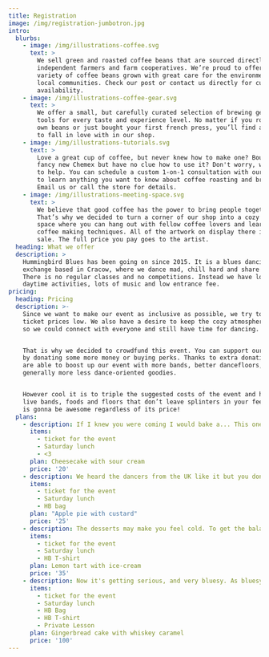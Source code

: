 ```yaml
---
title: Registration
image: /img/registration-jumbotron.jpg
intro:
  blurbs:
    - image: /img/illustrations-coffee.svg
      text: >
        We sell green and roasted coffee beans that are sourced directly from
        independent farmers and farm cooperatives. We’re proud to offer a
        variety of coffee beans grown with great care for the environment and
        local communities. Check our post or contact us directly for current
        availability.
    - image: /img/illustrations-coffee-gear.svg
      text: >
        We offer a small, but carefully curated selection of brewing gear and
        tools for every taste and experience level. No matter if you roast your
        own beans or just bought your first french press, you’ll find a gadget
        to fall in love with in our shop.
    - image: /img/illustrations-tutorials.svg
      text: >
        Love a great cup of coffee, but never knew how to make one? Bought a
        fancy new Chemex but have no clue how to use it? Don't worry, we’re here
        to help. You can schedule a custom 1-on-1 consultation with our baristas
        to learn anything you want to know about coffee roasting and brewing.
        Email us or call the store for details.
    - image: /img/illustrations-meeting-space.svg
      text: >
        We believe that good coffee has the power to bring people together.
        That’s why we decided to turn a corner of our shop into a cozy meeting
        space where you can hang out with fellow coffee lovers and learn about
        coffee making techniques. All of the artwork on display there is for
        sale. The full price you pay goes to the artist.
  heading: What we offer
  description: >
    Hummingbird Blues has been going on since 2015. It is a blues dancing
    exchange based in Cracow, where we dance mad, chill hard and share crazy.
    There is no regular classes and no competitions. Instead we have lots of
    daytime activities, lots of music and low entrance fee.
pricing:
  heading: Pricing
  description: >-
    Since we want to make our event as inclusive as possible, we try to keep the
    ticket prices low. We also have a desire to keep the cozy atmosphere here,
    so we could connect with everyone and still have time for dancing.


    That is why we decided to crowdfund this event. You can support our exchange
    by donating some more money or buying perks. Thanks to extra donations we
    are able to boost up our event with more bands, better dancefloors, and
    generally more less dance-oriented goodies.


    However cool it is to triple the suggested costs of the event and have many
    live bands, foods and floors that don’t leave splinters in your feet, HB2018
    is gonna be awesome regardless of its price!
  plans:
    - description: If I knew you were coming I would bake a... This one gives you a TICKET FOR THE EVENT.
      items:
        - ticket for the event
        - Saturday lunch
        - <3
      plan: Cheesecake with sour cream
      price: '20'
    - description: We heard the dancers from the UK like it but you don't have to be British to like this perk!
      items:
        - ticket for the event
        - Saturday lunch
        - HB bag
      plan: "Apple pie with custard"
      price: '25'
    - description: The desserts may make you feel cold. To get the balance back, raise the temperature by dancing like crazy in your brand new T-shirt!
      items:
        - ticket for the event
        - Saturday lunch
        - HB T-shirt
      plan: Lemon tart with ice-cream
      price: '35'
    - description: Now it's getting serious, and very bluesy. As bluesy as you will be after taking a private blues dancing lesson with David C. Tritel!
      items:
        - ticket for the event
        - Saturday lunch
        - HB Bag
        - HB T-shirt
        - Private Lesson
      plan: Gingerbread cake with whiskey caramel
      price: '100'
---
```


